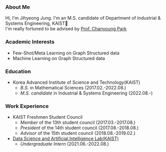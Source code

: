 ### About Me
Hi, I'm Jihyeong Jung. I'm an M.S. candidate of Department of Industrial & Systems Engineering, KAIST👋  
I'm really fortuned to be advised by [Prof. Chanyoung Park](http://dsail.kaist.ac.kr/professor/)

### Academic Interests
* Few-Shot/Meta Learning on Graph Structured data
* Machine Learning on Graph Structured data

### Education
* Korea Advanced Institute of Science and Technology(KAIST)
  - _B.S._ in Mathematical Sciences (2017.02.-2022.08.)
  - _M.S. candidate_ in Industrial & Systems Engineering (2022.08.-)

### Work Experience
* KAIST Freshmen Student Council
  - _Member_ of the 13th student council <Garam> (2017.03.-2017.08.)
  - _President_ of the 14th student council <Raon> (2017.08.-2018.08.)
  - _Advisor_ of the 15th student council <Harang> (2018.08.-2019.02.)
* [Data Science and Artificial Intelligence Lab(KAIST)](http://dsail.kaist.ac.kr/)
  - _Undergraduate Intern_ (2021.06.-2022.08.)

<!--
**JhngJng/JhngJng** is a ✨ _special_ ✨ repository because its `README.md` (this file) appears on your GitHub profile.

Here are some ideas to get you started:

- 🔭 I’m currently working on ...
- 🌱 I’m currently learning ...
- 👯 I’m looking to collaborate on ...
- 🤔 I’m looking for help with ...
- 💬 Ask me about ...
- 📫 How to reach me: ...
- 😄 Pronouns: ...
- ⚡ Fun fact: ...
-->
